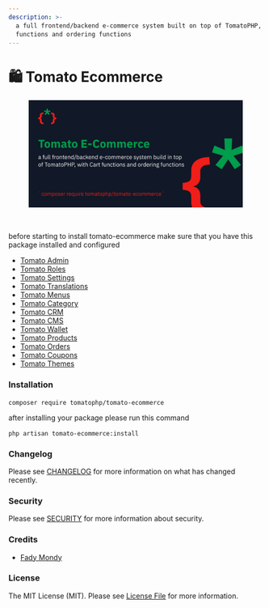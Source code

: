 ```yaml
---
description: >-
  a full frontend/backend e-commerce system built on top of TomatoPHP, with Cart
  functions and ordering functions
---
```


# 🛍 Tomato Ecommerce

<figure><img src="../../.gitbook/assets/screenshot.png" alt=""><figcaption></figcaption></figure>

<figure><img src="../../.gitbook/assets/Screenshot 2023-11-23 at 4.52.57 PM (1).png" alt=""><figcaption></figcaption></figure>

before starting to install tomato-ecommerce make sure that you have this package installed and configured

* [Tomato Admin](broken-reference)
* [Tomato Roles](../tomato-roles/)
* [Tomato Settings](../tomato-settings/)
* [Tomato Translations](../tomato-translations.md)
* [Tomato Menus](../tomato-menus/)
* [Tomato Category](../tomato-category/)
* [Tomato CRM](../tomato-crm/)
* [Tomato CMS](../tomato-cms/)
* [Tomato Wallet](../tomato-wallet/)
* [Tomato Products](../tomato-products/)
* [Tomato Orders](../tomato-orders/)
* [Tomato Coupons](../tomato-coupons/)
* [Tomato Themes](../tomato-themes/)

### Installation

```
composer require tomatophp/tomato-ecommerce
```

after installing your package please run this command

```
php artisan tomato-ecommerce:install
```

### Changelog

Please see [CHANGELOG](https://github.com/tomatophp/tomato-ecommerce/blob/master/CHANGELOG.md) for more information on what has changed recently.

### Security

Please see [SECURITY](https://github.com/tomatophp/tomato-ecommerce/blob/master/SECURITY.md) for more information about security.

### Credits

* [Fady Mondy](mailto:info@3x1.io)

### License

The MIT License (MIT). Please see [License File](https://github.com/tomatophp/tomato-ecommerce/blob/master/LICENSE.md) for more information.

